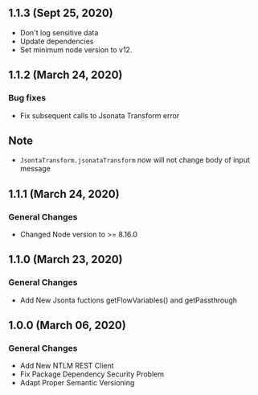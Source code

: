 ## 1.1.3 (Sept 25, 2020)
* Don't log sensitive data
* Update dependencies
* Set minimum node version to v12.

## 1.1.2 (March 24, 2020)

### Bug fixes

* Fix subsequent calls to Jsonata Transform error
## Note
* `JsontaTransform.jsonataTransform` now will not change body of input message

## 1.1.1 (March 24, 2020)

### General Changes

* Changed Node version to >= 8.16.0

## 1.1.0 (March 23, 2020)

### General Changes

* Add New Jsonta fuctions getFlowVariables() and getPassthrough


## 1.0.0 (March 06, 2020)

### General Changes

* Add New NTLM REST Client
* Fix Package Dependency Security Problem
* Adapt Proper Semantic Versioning
